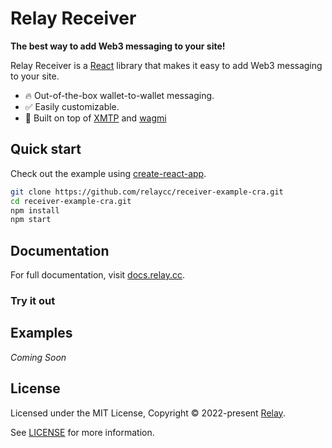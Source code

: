 # Relay Receiver

**The best way to add Web3 messaging to your site!**

Relay Receiver is a [React](https://reactjs.org/) library that makes it easy to
add Web3 messaging to your site.

- 🔥 Out-of-the-box wallet-to-wallet messaging.
- ✅ Easily customizable.
- 🦄 Built on top of [XMTP](https://xmtp.com) and [wagmi](https://github.com/tmm/wagmi)

## Quick start

Check out the example using [create-react-app](https://create-react-app.dev/).

```bash
git clone https://github.com/relaycc/receiver-example-cra.git
cd receiver-example-cra.git
npm install
npm start
```

## Documentation

For full documentation, visit [docs.relay.cc](https://docs.relay.cc).

### Try it out

## Examples

*Coming Soon*

## License

Licensed under the MIT License, Copyright © 2022-present [Relay](https://relay.cc).

See [LICENSE](./LICENSE) for more information.

